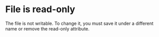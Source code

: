
# File is read-only

The file is not writable. To change it, you must save it under a different name or remove the read-only attribute.

